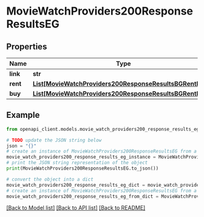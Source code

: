 # MovieWatchProviders200ResponseResultsEG


## Properties

Name | Type | Description | Notes
------------ | ------------- | ------------- | -------------
**link** | **str** |  | [optional] 
**rent** | [**List[MovieWatchProviders200ResponseResultsBGRentInner]**](MovieWatchProviders200ResponseResultsBGRentInner.md) |  | [optional] 
**buy** | [**List[MovieWatchProviders200ResponseResultsBGRentInner]**](MovieWatchProviders200ResponseResultsBGRentInner.md) |  | [optional] 

## Example

```python
from openapi_client.models.movie_watch_providers200_response_results_eg import MovieWatchProviders200ResponseResultsEG

# TODO update the JSON string below
json = "{}"
# create an instance of MovieWatchProviders200ResponseResultsEG from a JSON string
movie_watch_providers200_response_results_eg_instance = MovieWatchProviders200ResponseResultsEG.from_json(json)
# print the JSON string representation of the object
print(MovieWatchProviders200ResponseResultsEG.to_json())

# convert the object into a dict
movie_watch_providers200_response_results_eg_dict = movie_watch_providers200_response_results_eg_instance.to_dict()
# create an instance of MovieWatchProviders200ResponseResultsEG from a dict
movie_watch_providers200_response_results_eg_from_dict = MovieWatchProviders200ResponseResultsEG.from_dict(movie_watch_providers200_response_results_eg_dict)
```
[[Back to Model list]](../README.md#documentation-for-models) [[Back to API list]](../README.md#documentation-for-api-endpoints) [[Back to README]](../README.md)


